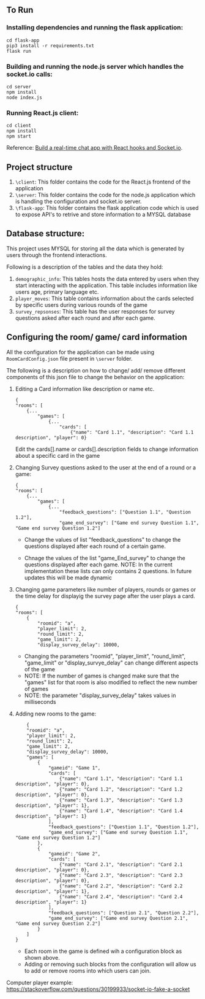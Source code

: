 ## To Run

### Installing dependencies and running the flask application:
```
cd flask-app
pip3 install -r requirements.txt
flask run
```
### Building and running the node.js server which handles the socket.io calls:
```
cd server 
npm install
node index.js
```

### Running React.js client:
```
cd client
npm install
npm start 
```

Reference: [Build a real-time chat app with React hooks and Socket.io](https://medium.com/p/build-a-real-time-chat-app-with-react-hooks-and-socket-io-4859c9afecb0?source=email-63d38b10a2f2--writer.postDistributed&sk=033d9c474a542bd8640709295b842729).


## Project structure

1. `\client`: This folder contains the code for the React.js frontend of the application
2. `\server`: This folder contains the code for the node.js application which is handling the configuration and socket.io server.
3. `\flask-app`: This folder contains the flask application code which is used to expose API's to retrive and store information to a MYSQL database

## Database structure:
This project uses MYSQL for storing all the data which is generated by users through the frontend interactions.

Following is a description of the tables and the data they hold:
1. `demographic_info`: This tables hosts the data entered by users when they start interacting with the application. This table includes information like users age, primary language etc.
2. `player_moves`: This table contains information about the cards selected by specific users during various rounds of the game 
3. `survey_repsonses`: This table has the user responses for survey questions asked after each round and after each game.

## Configuring the room/ game/ card information

All the configuration for the application can be made using `RoomCardConfig.json` file present in `\server` folder.

The following is a description on how to change/ add/ remove different components of this json file to change the behavior on the application:

1. Editing a Card information like description or name etc.
    ```
    {
    "rooms": [
        {...
            "games": [
                {...
                    "cards": [
                        {"name": "Card 1.1", "description": "Card 1.1 description", "player": 0}
    ```
    Edit the cards[].name or cards[].description fields to change information about a specific card in the game

2. Changing Survey questions asked to the user at the end of a round or a game:
    ```
    {
    "rooms": [
        {...
            "games": [
                {...
                    "feedback_questions": ["Question 1.1", "Question 1.2"],
                    "game_end_survey": ["Game end survey Question 1.1", "Game end survey Question 1.2"]
    ```
    - Change the values of list "feedback_questions" to change the questions displayed after each round of a certain game.

    - Chnage the values of the list "game_End_survey" to change the questions displayed after each game.
    NOTE: In the current implementation these lists can only contains 2 questions. In future updates this will be made dynamic

3. Changing game parameters like number of players, rounds or games or the time delay for displayig the survey page after the user plays a card.
    ```
    {
    "rooms": [
        {
            "roomid": "a",
            "player_limit": 2,
            "round_limit": 2,
            "game_limit": 2,
            "display_survey_delay": 10000,
    ```
    - Changing the parameters "roomid", "player_limit", "round_limit", "game_limit" or "display_survye_delay" can change different aspects of the game
    - NOTE: If the number of games is changed make sure that the "games" list for that room is also modified to reflect the new number of games
    - NOTE: the parameter "display_survey_delay" takes values in milliseconds

4. Adding new rooms to the game:
    ```
        {
        "roomid": "a",
        "player_limit": 2,
        "round_limit": 2,
        "game_limit": 2,
        "display_survey_delay": 10000,
        "games": [
            {
                "gameid": "Game 1",
                "cards": [
                    {"name": "Card 1.1", "description": "Card 1.1 description", "player": 0},
                    {"name": "Card 1.2", "description": "Card 1.2 description", "player": 0},
                    {"name": "Card 1.3", "description": "Card 1.3 description", "player": 1},
                    {"name": "Card 1.4", "description": "Card 1.4 description", "player": 1}
                ],
                "feedback_questions": ["Question 1.1", "Question 1.2"],
                "game_end_survey": ["Game end survey Question 1.1", "Game end survey Question 1.2"]
            },
            {
                "gameid": "Game 2",
                "cards": [
                    {"name": "Card 2.1", "description": "Card 2.1 description", "player": 0},
                    {"name": "Card 2.3", "description": "Card 2.3 description", "player": 0},
                    {"name": "Card 2.2", "description": "Card 2.2 description", "player": 1},
                    {"name": "Card 2.4", "description": "Card 2.4 description", "player": 1}
                ],
                "feedback_questions": ["Question 2.1", "Question 2.2"],
                "game_end_survey": ["Game end survey Question 2.1", "Game end survey Question 2.2"]
            }
        ]
    }
    ```
    - Each room in the game is defined wih a configuration block as shown above.
    - Adding or removing such blocks from the configuration will allow us to add or remove rooms into which users can join. 


Computer player example: https://stackoverflow.com/questions/30199933/socket-io-fake-a-socket